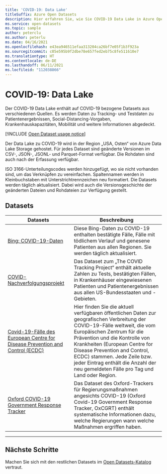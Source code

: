 ```yaml
---
title: 'COVID-19: Data Lake'
titleSuffix: Azure Open Datasets
description: Hier erfahren Sie, wie Sie COVID-19 Data Lake in Azure Open Datasets verwenden.
ms.service: open-datasets
ms.topic: sample
author: peterclu
ms.author: peterlu
ms.date: 04/16/2021
ms.openlocfilehash: e43ea946511efaa313204ca26bf7e05f1b3f923a
ms.sourcegitcommit: c05e595b9f2dbe78e657fed2eb75c8fe511610e7
ms.translationtype: HT
ms.contentlocale: de-DE
ms.lasthandoff: 06/11/2021
ms.locfileid: "112038866"
---
```

# <a name="covid-19-data-lake"></a>COVID-19: Data Lake

Der COVID-19 Data Lake enthält auf COVID-19 bezogene Datasets aus verschiedenen Quellen. Es werden Daten zu Tracking- und Testdaten zu Patientenergebnissen, Social-Distancing-Vorgaben, Krankenhauskapazitäten, Mobilität und weitere Informationen abgedeckt.

[!INCLUDE [Open Dataset usage notice](../../includes/open-datasets-usage-note.md)]

Der Data Lake zu COVID-19 wird in der Region „USA, Osten“ von Azure Data Lake Storage gehostet. Für jedes Dataset sind geänderte Versionen im CSV-, JSON-, JSONL- und Parquet-Format verfügbar. Die Rohdaten sind auch nach der Erfassung verfügbar.

ISO 3166-Unterteilungscodes werden hinzugefügt, wo sie nicht vorhanden sind, um das Verknüpfen zu vereinfachen. Spaltennamen werden in Kleinbuchstaben mit Unterstrichtrennzeichen neu formatiert. Die Datasets werden täglich aktualisiert. Dabei wird auch die Versionsgeschichte der geänderten Dateien und Rohdateien zur Verfügung gestellt.

## <a name="datasets"></a>Datasets

| Datasets                                                                 | Beschreibung                                                                                                                                                                                                                                             |
|--------------------------------------------------------------------------|---------------------------------------------------------------------------------------------------------------------------------------------------------------------------------------------------------------------------------------------------------|
| [Bing: COVID-19-Daten](dataset-bing-covid-19.md)                                                       | Diese Bing-Daten zu COVID-19 enthalten bestätigte Fälle, Fälle mit tödlichem Verlauf und genesene Patienten aus allen Regionen. Sie werden täglich aktualisiert.                                                                                                                                                      |
| [COVID-Nachverfolgungsprojekt](dataset-covid-tracking.md)                                                | Das Dataset zum „The COVID Tracking Project“ enthält aktuelle Zahlen zu Tests, bestätigten Fällen, in Krankenhäuser eingewiesenen Patienten und Patientenergebnissen aus allen US-Bundesstaaten und -Gebieten.                                                                                     |
| [Covid-19-Fälle des European Centre for Disease Prevention and Control (ECDC)](dataset-ecdc-covid-cases.md) | Hier finden Sie die aktuell verfügbaren öffentlichen Daten zur geografischen Verbreitung der COVID-19-Fälle weltweit, die vom Europäischen Zentrum für die Prävention und die Kontrolle von Krankheiten (European Centre for Disease Prevention and Control, ECDC) stammen. Jede Zeile bzw. jeder Eintrag enthält die Anzahl der neu gemeldeten Fälle pro Tag und Land oder Region. |
| [Oxford COVID-19 Government Response Tracker](dataset-oxford-covid-government-response-tracker.md)                              | Das Dataset des Oxford-Trackers für Regierungsmaßnahmen angesichts COVID-19 (Oxford Covid-19 Government Response Tracker, OxCGRT) enthält systematische Informationen dazu, welche Regierungen wann welche Maßnahmen ergriffen haben.                                                                                              |

---

## <a name="next-steps"></a>Nächste Schritte

Machen Sie sich mit den restlichen Datasets im [Open Datasets-Katalog](dataset-catalog.md) vertraut.